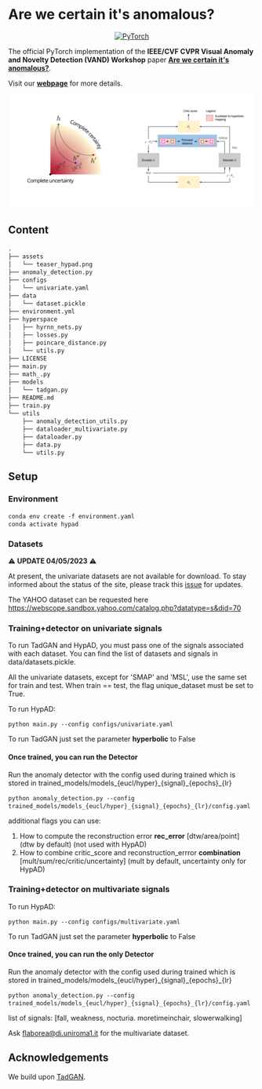 # Are we certain it's anomalous?


<p align="center">
    <a href="https://pytorch.org/get-started/locally/"><img alt="PyTorch" src="https://img.shields.io/badge/-PyTorch-red?logo=pytorch&labelColor=gray"></a>
</p>

The official PyTorch implementation of the **IEEE/CVF CVPR Visual Anomaly and Novelty Detection (VAND) Workshop** paper [**Are we certain it's anomalous?**](https://arxiv.org/abs/2211.09224).

Visit our [**webpage**](https://www.pinlab.org/hypad) for more details.

![teaser](assets/teaser_hypad.png)

## Content
```
.
├── assets
│   └── teaser_hypad.png
├── anomaly_detection.py
├── configs
│   └── univariate.yaml
├── data
│   └── dataset.pickle
├── environment.yml
├── hyperspace
│   ├── hyrnn_nets.py
│   ├── losses.py
│   ├── poincare_distance.py
│   └── utils.py
├── LICENSE
├── main.py
├── math_.py
├── models
│   └── tadgan.py
├── README.md
├── train.py
└── utils
    ├── anomaly_detection_utils.py
    ├── dataloader_multivariate.py
    ├── dataloader.py
    ├── data.py
    └── utils.py
```
## Setup
### Environment
```
conda env create -f environment.yaml
conda activate hypad
```

### Datasets
:warning: **UPDATE 04/05/2023** :warning:

At present, the univariate datasets are not available for download. To stay informed about the status of the site, please track this [issue](https://github.com/sintel-dev/Orion/issues/415) for updates.

The YAHOO dataset can be requested here https://webscope.sandbox.yahoo.com/catalog.php?datatype=s&did=70



### **Training+detector** on univariate signals 

To run TadGAN and HypAD, you must pass one of the signals associated with each dataset. 
You can find the list of datasets and signals in data/datasets.pickle.

All the univariate datasets, except for 'SMAP' and 'MSL', use the same set for train and test. 
When train == test, the flag unique_dataset must be set to True. 

To run HypAD:
```
python main.py --config configs/univariate.yaml
```
To run TadGAN just set the parameter **hyperbolic** to False


#### Once trained, you can run the **Detector**

Run the anomaly detector with the config used during trained which is stored in trained_models/models_{eucl/hyper}\_{signal}\_{epochs}_{lr}
```
python anomaly_detection.py --config trained_models/models_{eucl/hyper}_{signal}_{epochs}_{lr}/config.yaml
```
additional flags you can use:
1. How to compute the reconstruction error **rec_error** [dtw/area/point] (dtw by default) (not used with HypAD)
2. How to combine critic_score and reconstruction_errror **combination** [mult/sum/rec/critic/uncertainty] (mult by default, uncertainty only for HypAD)


### **Training+detector** on multivariate signals 

To run HypAD:
```
python main.py --config configs/multivariate.yaml
```
To run TadGAN just set the parameter **hyperbolic** to False


#### Once trained, you can run the only **Detector**

Run the anomaly detector with the config used during trained which is stored in trained_models/models_{eucl/hyper}\_{signal}\_{epochs}_{lr}
```
python anomaly_detection.py --config trained_models/models_{eucl/hyper}_{signal}_{epochs}_{lr}/config.yaml
```
list of signals: [fall, weakness, nocturia. moretimeinchair, slowerwalking]

Ask flaborea@di.uniroma1.it for the multivariate dataset.




## Acknowledgements
We build upon [TadGAN](https://arxiv.org/abs/2009.07769).




